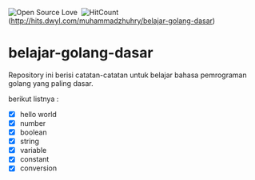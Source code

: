 ![Open Source Love](https://badges.frapsoft.com/os/v1/open-source.svg?v=102)&nbsp;
![HitCount](http://hits.dwyl.com/muhammadzhuhry/belajar-golang-dasar.svg)(http://hits.dwyl.com/muhammadzhuhry/belajar-golang-dasar)&nbsp;

# belajar-golang-dasar

Repository ini berisi catatan-catatan untuk belajar bahasa pemrograman golang yang paling dasar.

berikut listnya :

- [x] hello world
- [x] number
- [x] boolean
- [x] string
- [x] variable
- [x] constant
- [x] conversion

